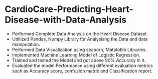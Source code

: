 # CardioCare-Predicting-Heart-Disease-with-Data-Analysis

- Performed Complete Data Analysis on the Heart Disease Dataset.
- Utitlized Pandas, Numpy Library for Analysisng the Data and data manipulation.
- Performed Data Visualization using seaborn, Matplotlib Libraries.
- Implemented Machine Learning Model of Logistic Regression. 
- Trained and tested the Model and got above 90% Accuracy in it.
- Evaluated the model Performance using different evaluation metrics such as Accuracy score, confusion matrix and Classification report.  
